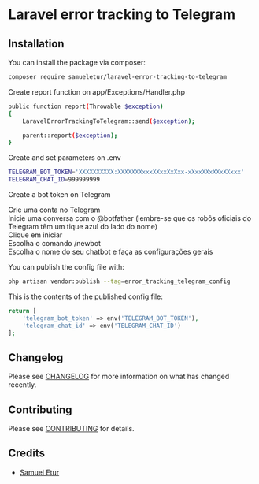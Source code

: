 # Laravel error tracking to Telegram

## Installation

You can install the package via composer:

```bash
composer require samueletur/laravel-error-tracking-to-telegram
```

Create report function on app/Exceptions/Handler.php

```bash
public function report(Throwable $exception)
{
    LaravelErrorTrackingToTelegram::send($exception);

    parent::report($exception);
}
```

Create and set parameters on .env
```bash
TELEGRAM_BOT_TOKEN='XXXXXXXXXX:XXXXXXXxxxXXxxXxXxx-xXxxXXxXXxXXxxx'
TELEGRAM_CHAT_ID=999999999
```

Create a bot token on Telegram

Crie uma conta no Telegram  
Inicie uma conversa com o @botfather (lembre-se que os robôs oficiais do Telegram têm um tique azul do lado do nome)  
Clique em iniciar  
Escolha o comando /newbot  
Escolha o nome do seu chatbot e faça as configurações gerais  


You can publish the config file with:

```bash
php artisan vendor:publish --tag=error_tracking_telegram_config
```

This is the contents of the published config file:

```php
return [
    'telegram_bot_token' => env('TELEGRAM_BOT_TOKEN'),
    'telegram_chat_id' => env('TELEGRAM_CHAT_ID')
];
```

## Changelog

Please see [CHANGELOG](CHANGELOG.md) for more information on what has changed recently.

## Contributing

Please see [CONTRIBUTING](CONTRIBUTING.md) for details.

## Credits

- [Samuel Etur](https://github.com/samueletur)

